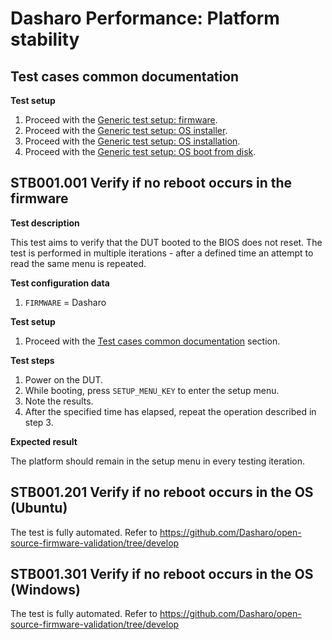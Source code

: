 # Dasharo Performance: Platform stability

## Test cases common documentation

**Test setup**

1. Proceed with the
    [Generic test setup: firmware](../generic-test-setup.md#firmware).
1. Proceed with the
    [Generic test setup: OS installer](../generic-test-setup.md#os-installer).
1. Proceed with the
    [Generic test setup: OS installation](../generic-test-setup.md#os-installation).
1. Proceed with the
    [Generic test setup: OS boot from disk](../generic-test-setup.md#os-boot-from-disk).

## STB001.001 Verify if no reboot occurs in the firmware

**Test description**

This test aims to verify that the DUT booted to the BIOS does not reset. The
test is performed in multiple iterations - after a defined time an attempt to
read the same menu is repeated.

**Test configuration data**

1. `FIRMWARE` = Dasharo

**Test setup**

1. Proceed with the
    [Test cases common documentation](#test-cases-common-documentation) section.

**Test steps**

1. Power on the DUT.
1. While booting, press `SETUP_MENU_KEY` to enter the setup menu.
1. Note the results.
1. After the specified time has elapsed, repeat the operation described in
    step 3.

**Expected result**

The platform should remain in the setup menu in every testing iteration.

## STB001.201 Verify if no reboot occurs in the OS (Ubuntu)

The test is fully automated. Refer to https://github.com/Dasharo/open-source-firmware-validation/tree/develop

## STB001.301 Verify if no reboot occurs in the OS (Windows)

The test is fully automated. Refer to https://github.com/Dasharo/open-source-firmware-validation/tree/develop
